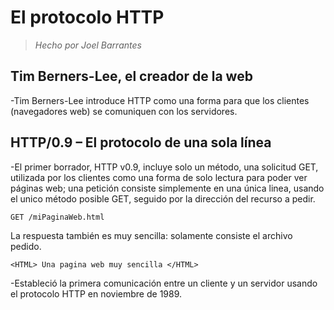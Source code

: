 # El protocolo HTTP

> *Hecho por Joel Barrantes*


## Tim Berners-Lee, el creador de la web

-Tim Berners-Lee introduce HTTP como una forma para que los clientes (navegadores web) se comuniquen con los servidores. 

## HTTP/0.9 – El protocolo de una sola línea

-El primer borrador, HTTP v0.9, incluye solo un método, una solicitud GET, utilizada por los clientes como una forma de solo lectura para poder ver páginas web; una petición consiste simplemente en una única linea, usando el unico método posible GET, seguido por la dirección del recurso a pedir.

```
GET /miPaginaWeb.html 
```

La respuesta también es muy sencilla: solamente consiste el archivo pedido. 

```
<HTML> Una pagina web muy sencilla </HTML>
```


-Estableció la primera comunicación entre un cliente y un servidor usando el protocolo HTTP en noviembre de 1989. 
